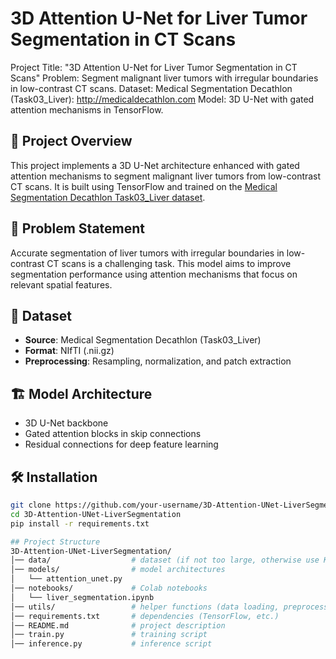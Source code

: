 # 3D Attention U-Net for Liver Tumor Segmentation in CT Scans
Project Title: "3D Attention U-Net for Liver Tumor Segmentation in CT Scans" 
Problem: Segment malignant liver tumors with irregular boundaries in low-contrast CT scans. 
Dataset: Medical Segmentation Decathlon (Task03_Liver): http://medicaldecathlon.com 
Model: 3D U-Net with gated attention mechanisms in TensorFlow.

## 🧠 Project Overview
This project implements a 3D U-Net architecture enhanced with gated attention mechanisms to segment malignant liver tumors from low-contrast CT scans. It is built using TensorFlow and trained on the [Medical Segmentation Decathlon Task03_Liver dataset](http://medicaldecathlon.com).

## 🎯 Problem Statement
Accurate segmentation of liver tumors with irregular boundaries in low-contrast CT scans is a challenging task. This model aims to improve segmentation performance using attention mechanisms that focus on relevant spatial features.

## 📂 Dataset
- **Source**: Medical Segmentation Decathlon (Task03_Liver)
- **Format**: NIfTI (.nii.gz)
- **Preprocessing**: Resampling, normalization, and patch extraction

## 🏗️ Model Architecture
- 3D U-Net backbone
- Gated attention blocks in skip connections
- Residual connections for deep feature learning

## 🛠️ Installation
```bash
git clone https://github.com/your-username/3D-Attention-UNet-LiverSegmentation.git
cd 3D-Attention-UNet-LiverSegmentation
pip install -r requirements.txt

## Project Structure
3D-Attention-UNet-LiverSegmentation/
│── data/                  # dataset (if not too large, otherwise use Kaggle/Drive)
│── models/                # model architectures
│   └── attention_unet.py
│── notebooks/             # Colab notebooks
│   └── liver_segmentation.ipynb
│── utils/                 # helper functions (data loading, preprocessing, etc.)
│── requirements.txt       # dependencies (TensorFlow, etc.)
│── README.md              # project description
│── train.py               # training script
│── inference.py           # inference script

